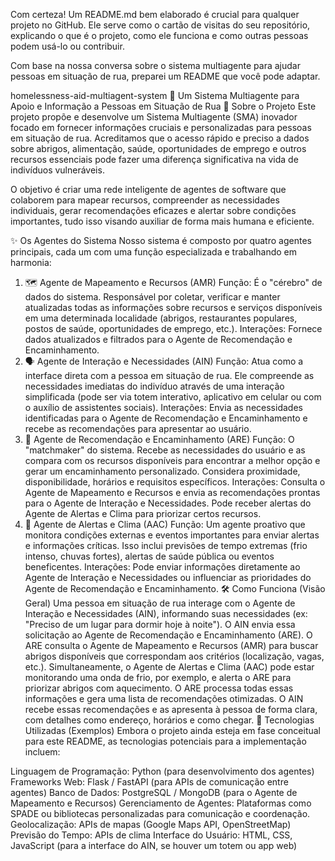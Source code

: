 Com certeza! Um README.md bem elaborado é crucial para qualquer projeto no GitHub. Ele serve como o cartão de visitas do seu repositório, explicando o que é o projeto, como ele funciona e como outras pessoas podem usá-lo ou contribuir.

Com base na nossa conversa sobre o sistema multiagente para ajudar pessoas em situação de rua, preparei um README que você pode adaptar.

homelessness-aid-multiagent-system
🤝 Um Sistema Multiagente para Apoio e Informação a Pessoas em Situação de Rua
🌟 Sobre o Projeto
Este projeto propõe e desenvolve um Sistema Multiagente (SMA) inovador focado em fornecer informações cruciais e personalizadas para pessoas em situação de rua. Acreditamos que o acesso rápido e preciso a dados sobre abrigos, alimentação, saúde, oportunidades de emprego e outros recursos essenciais pode fazer uma diferença significativa na vida de indivíduos vulneráveis.

O objetivo é criar uma rede inteligente de agentes de software que colaborem para mapear recursos, compreender as necessidades individuais, gerar recomendações eficazes e alertar sobre condições importantes, tudo isso visando auxiliar de forma mais humana e eficiente.

✨ Os Agentes do Sistema
Nosso sistema é composto por quatro agentes principais, cada um com uma função especializada e trabalhando em harmonia:

1. 🗺️ Agente de Mapeamento e Recursos (AMR)
Função: É o "cérebro" de dados do sistema. Responsável por coletar, verificar e manter atualizadas todas as informações sobre recursos e serviços disponíveis em uma determinada localidade (abrigos, restaurantes populares, postos de saúde, oportunidades de emprego, etc.).
Interações: Fornece dados atualizados e filtrados para o Agente de Recomendação e Encaminhamento.
2. 🗣️ Agente de Interação e Necessidades (AIN)
Função: Atua como a interface direta com a pessoa em situação de rua. Ele compreende as necessidades imediatas do indivíduo através de uma interação simplificada (pode ser via totem interativo, aplicativo em celular ou com o auxílio de assistentes sociais).
Interações: Envia as necessidades identificadas para o Agente de Recomendação e Encaminhamento e recebe as recomendações para apresentar ao usuário.
3. 🎯 Agente de Recomendação e Encaminhamento (ARE)
Função: O "matchmaker" do sistema. Recebe as necessidades do usuário e as compara com os recursos disponíveis para encontrar a melhor opção e gerar um encaminhamento personalizado. Considera proximidade, disponibilidade, horários e requisitos específicos.
Interações: Consulta o Agente de Mapeamento e Recursos e envia as recomendações prontas para o Agente de Interação e Necessidades. Pode receber alertas do Agente de Alertas e Clima para priorizar certos recursos.
4. 🚨 Agente de Alertas e Clima (AAC)
Função: Um agente proativo que monitora condições externas e eventos importantes para enviar alertas e informações críticas. Isso inclui previsões de tempo extremas (frio intenso, chuvas fortes), alertas de saúde pública ou eventos beneficentes.
Interações: Pode enviar informações diretamente ao Agente de Interação e Necessidades ou influenciar as prioridades do Agente de Recomendação e Encaminhamento.
🛠️ Como Funciona (Visão Geral)
Uma pessoa em situação de rua interage com o Agente de Interação e Necessidades (AIN), informando suas necessidades (ex: "Preciso de um lugar para dormir hoje à noite").
O AIN envia essa solicitação ao Agente de Recomendação e Encaminhamento (ARE).
O ARE consulta o Agente de Mapeamento e Recursos (AMR) para buscar abrigos disponíveis que correspondam aos critérios (localização, vagas, etc.).
Simultaneamente, o Agente de Alertas e Clima (AAC) pode estar monitorando uma onda de frio, por exemplo, e alerta o ARE para priorizar abrigos com aquecimento.
O ARE processa todas essas informações e gera uma lista de recomendações otimizadas.
O AIN recebe essas recomendações e as apresenta à pessoa de forma clara, com detalhes como endereço, horários e como chegar.
🚀 Tecnologias Utilizadas (Exemplos)
Embora o projeto ainda esteja em fase conceitual para este README, as tecnologias potenciais para a implementação incluem:

Linguagem de Programação: Python (para desenvolvimento dos agentes)
Frameworks Web: Flask / FastAPI (para APIs de comunicação entre agentes)
Banco de Dados: PostgreSQL / MongoDB (para o Agente de Mapeamento e Recursos)
Gerenciamento de Agentes: Plataformas como SPADE ou bibliotecas personalizadas para comunicação e coordenação.
Geolocalização: APIs de mapas (Google Maps API, OpenStreetMap)
Previsão do Tempo: APIs de clima
Interface do Usuário: HTML, CSS, JavaScript (para a interface do AIN, se houver um totem ou app web)
